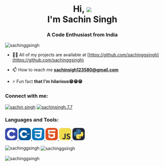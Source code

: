 <h1 align="center">Hi,
  <img src="https://user-images.githubusercontent.com/18350557/176309783-0785949b-9127-417c-8b55-ab5a4333674e.gif">
  <br>I'm Sachin Singh</h1>
<h3 align="center">A Code Enthusiast from India</h3>

<p align="left"> <img src="https://komarev.com/ghpvc/?username=sachinggsingh&label=Profile%20views&color=0e75b6&style=flat" alt="sachinggsingh" /> </p>

- 👨‍💻 All of my projects are available at [https://github.com/sachinggsingh](https://github.com/sachinggsingh)

- 📫 How to reach me **sachinsigh123580@gmail.com**

- ⚡ Fun fact **that I'm hilarious😁😁😁**

<h3 align="left">Connect with me:</h3>
<p align="left">
<a href="https://linkedin.com/in/sachin singh" target="blank"><img align="center" src="https://raw.githubusercontent.com/rahuldkjain/github-profile-readme-generator/master/src/images/icons/Social/linked-in-alt.svg" alt="sachin singh" height="30" width="40" /></a>
<a href="https://instagram.com/sachinsingh.7.7" target="blank"><img align="center" src="https://raw.githubusercontent.com/rahuldkjain/github-profile-readme-generator/master/src/images/icons/Social/instagram.svg" alt="sachinsingh.7.7" height="30" width="40" /></a>
</p>

<h3 align="left">Languages and Tools:</h3>
<p align="left"> <a href="https://www.cprogramming.com/" target="_blank" rel="noreferrer">
<img src="https://github.com/tandpfun/skill-icons/blob/main/icons/C.svg" alt="c" width="40" height="40" style=”margin: 1px 1px 1px 1px;”/> </a> 
<a href="https://www.w3schools.com/cpp/" target="_blank" rel="noreferrer">
<img src="https://github.com/tandpfun/skill-icons/blob/main/icons/CPP.svg" alt="cplusplus" width="40" height="40" style=”margin: 1px 1px 1px 1px;”/> </a> 
<a href="https://www.w3schools.com/css/" target="_blank" rel="noreferrer"> 
<img src="https://github.com/tandpfun/skill-icons/blob/main/icons/CSS.svg" alt="css3" width="40" height="40" style=”margin: 1px 1px 1px 1px;”/> </a> 
<a href="https://www.w3.org/html/" target="_blank" rel="noreferrer"> 
<img src="https://github.com/tandpfun/skill-icons/blob/main/icons/HTML.svg" alt="html5" width="40" height="40" style=”margin: 1px 1px 1px 1px;”/> </a> 
<a href="https://developer.mozilla.org/en-US/docs/Web/JavaScript" target="_blank" rel="noreferrer"> 
<img src="https://github.com/tandpfun/skill-icons/blob/main/icons/JavaScript.svg" alt="javascript" width="40" height="40" style=”margin: 1px 1px 1px 1px;”/> </a> 
<a href="https://www.python.org" target="_blank" rel="noreferrer"> 
<img src="https://github.com/tandpfun/skill-icons/blob/main/icons/Python-Dark.svg" alt="python" width="40" height="40" style=”margin: 1px 1px 1px 1px;”/> </a>
</p>

<p><img align="left" src="https://github-readme-stats.vercel.app/api/top-langs?username=sachinggsingh&show_icons=true&locale=en&layout=compact" alt="sachinggsingh" /></p>

<p>&nbsp;<img align="center" src="https://github-readme-stats.vercel.app/api?username=sachinggsingh&show_icons=true&locale=en" alt="sachinggsingh" /></p>

<p><img align="center" src="https://github-readme-streak-stats.herokuapp.com/?user=sachinggsingh&" alt="sachinggsingh" /></p>


